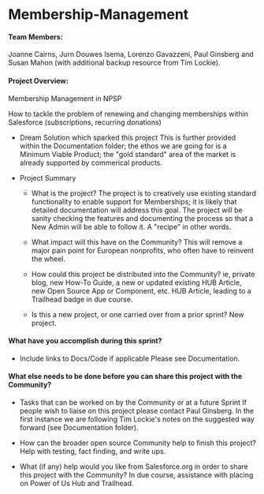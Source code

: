 # Membership-Management

#### Team Members:

Joanne Cairns, Jurn Douwes Isema, Lorenzo Gavazzeni, Paul Ginsberg and Susan Mahon (with additional backup resource from Tim Lockie).

#### Project Overview:

Membership Management in NPSP

How to tackle the problem of renewing and changing memberships within Salesforce (subscriptions, recurring donations) 

* Dream Solution which sparked this project
This is further provided within the Documentation folder; the ethos we are going for is a Minimum Viable Product; the "gold standard" area of the market is already supported by commerical products.

* Project Summary
    * What is the project?
    The project is to creatively use existing standard functionality to enable support for Memberships; it is likely that detailed documentation will address this goal. The project will be sanity checking the features and documenting the process so that a New Admin will be able to follow it. A "recipe" in other words.
    
    * What impact will this have on the Community?
    This will remove a major pain point for European nonprofits, who often have to reinvent the wheel.
    
    * How could this project be distributed into the Community? ie, private blog, new How-To Guide, a new or updated existing HUB Article, new Open Source App or Component, etc.
    HUB Article, leading to a Trailhead badge in due course.
    
    * Is this a new project, or one carried over from a prior sprint?
    New project.
    
#### What have you accomplish during this sprint?

* Include links to Docs/Code if applicable
Please see Documentation.

#### What else needs to be done before you can share this project with the Community?

* Tasks that can be worked on by the Community or at a future Sprint
If people wish to liaise on this project please contact Paul Ginsberg. In the first instance we are following Tim Lockie's notes on the suggested way forward (see Documentation folder).

* How can the broader open source Community help to finish this project?
Help with testing, fact finding, and write ups.

* What (if any) help would you like from Salesforce.org in order to share this project with the Community?
In due course, assistance with placing on Power of Us Hub and Trailhead.
